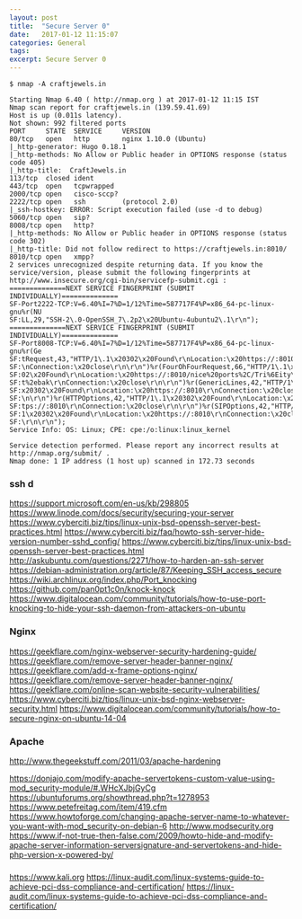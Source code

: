 ```yaml
---
layout: post
title:  "Secure Server 0"
date:   2017-01-12 11:15:07
categories: General
tags:
excerpt: Secure Server 0
---
```



```
$ nmap -A craftjewels.in

Starting Nmap 6.40 ( http://nmap.org ) at 2017-01-12 11:15 IST
Nmap scan report for craftjewels.in (139.59.41.69)
Host is up (0.011s latency).
Not shown: 992 filtered ports
PORT     STATE  SERVICE     VERSION
80/tcp   open   http        nginx 1.10.0 (Ubuntu)
|_http-generator: Hugo 0.18.1
|_http-methods: No Allow or Public header in OPTIONS response (status code 405)
|_http-title:  CraftJewels.in
113/tcp  closed ident
443/tcp  open   tcpwrapped
2000/tcp open   cisco-sccp?
2222/tcp open   ssh         (protocol 2.0)
|_ssh-hostkey: ERROR: Script execution failed (use -d to debug)
5060/tcp open   sip?
8008/tcp open   http?
|_http-methods: No Allow or Public header in OPTIONS response (status code 302)
|_http-title: Did not follow redirect to https://craftjewels.in:8010/
8010/tcp open   xmpp?
2 services unrecognized despite returning data. If you know the service/version, please submit the following fingerprints at http://www.insecure.org/cgi-bin/servicefp-submit.cgi :
==============NEXT SERVICE FINGERPRINT (SUBMIT INDIVIDUALLY)==============
SF-Port2222-TCP:V=6.40%I=7%D=1/12%Time=587717F4%P=x86_64-pc-linux-gnu%r(NU
SF:LL,29,"SSH-2\.0-OpenSSH_7\.2p2\x20Ubuntu-4ubuntu2\.1\r\n");
==============NEXT SERVICE FINGERPRINT (SUBMIT INDIVIDUALLY)==============
SF-Port8008-TCP:V=6.40%I=7%D=1/12%Time=587717F4%P=x86_64-pc-linux-gnu%r(Ge
SF:tRequest,43,"HTTP/1\.1\x20302\x20Found\r\nLocation:\x20https://:8010/\r
SF:\nConnection:\x20close\r\n\r\n")%r(FourOhFourRequest,66,"HTTP/1\.1\x203
SF:02\x20Found\r\nLocation:\x20https://:8010/nice%20ports%2C/Tri%6Eity\.tx
SF:t%2ebak\r\nConnection:\x20close\r\n\r\n")%r(GenericLines,42,"HTTP/1\.1\
SF:x20302\x20Found\r\nLocation:\x20https://:8010\r\nConnection:\x20close\r
SF:\n\r\n")%r(HTTPOptions,42,"HTTP/1\.1\x20302\x20Found\r\nLocation:\x20ht
SF:tps://:8010\r\nConnection:\x20close\r\n\r\n")%r(SIPOptions,42,"HTTP/1\.
SF:1\x20302\x20Found\r\nLocation:\x20https://:8010\r\nConnection:\x20close
SF:\r\n\r\n");
Service Info: OS: Linux; CPE: cpe:/o:linux:linux_kernel

Service detection performed. Please report any incorrect results at http://nmap.org/submit/ .
Nmap done: 1 IP address (1 host up) scanned in 172.73 seconds
```
### ssh d
https://support.microsoft.com/en-us/kb/298805
https://www.linode.com/docs/security/securing-your-server
https://www.cyberciti.biz/tips/linux-unix-bsd-openssh-server-best-practices.html
https://www.cyberciti.biz/faq/howto-ssh-server-hide-version-number-sshd_config/
https://www.cyberciti.biz/tips/linux-unix-bsd-openssh-server-best-practices.html
http://askubuntu.com/questions/2271/how-to-harden-an-ssh-server
https://debian-administration.org/article/87/Keeping_SSH_access_secure
https://wiki.archlinux.org/index.php/Port_knocking
https://github.com/pan0pt1c0n/knock-knock
https://www.digitalocean.com/community/tutorials/how-to-use-port-knocking-to-hide-your-ssh-daemon-from-attackers-on-ubuntu

### Nginx
https://geekflare.com/nginx-webserver-security-hardening-guide/
https://geekflare.com/remove-server-header-banner-nginx/
https://geekflare.com/add-x-frame-options-nginx/
https://geekflare.com/remove-server-header-banner-nginx/
https://geekflare.com/online-scan-website-security-vulnerabilities/
https://www.cyberciti.biz/tips/linux-unix-bsd-nginx-webserver-security.html
https://www.digitalocean.com/community/tutorials/how-to-secure-nginx-on-ubuntu-14-04
### Apache

http://www.thegeekstuff.com/2011/03/apache-hardening

https://donjajo.com/modify-apache-servertokens-custom-value-using-mod_security-module/#.WHcXJbjGyCg
https://ubuntuforums.org/showthread.php?t=1278953
https://www.petefreitag.com/item/419.cfm
https://www.howtoforge.com/changing-apache-server-name-to-whatever-you-want-with-mod_security-on-debian-6
http://www.modsecurity.org
https://www.if-not-true-then-false.com/2009/howto-hide-and-modify-apache-server-information-serversignature-and-servertokens-and-hide-php-version-x-powered-by/

###

https://www.kali.org
https://linux-audit.com/linux-systems-guide-to-achieve-pci-dss-compliance-and-certification/
https://linux-audit.com/linux-systems-guide-to-achieve-pci-dss-compliance-and-certification/

